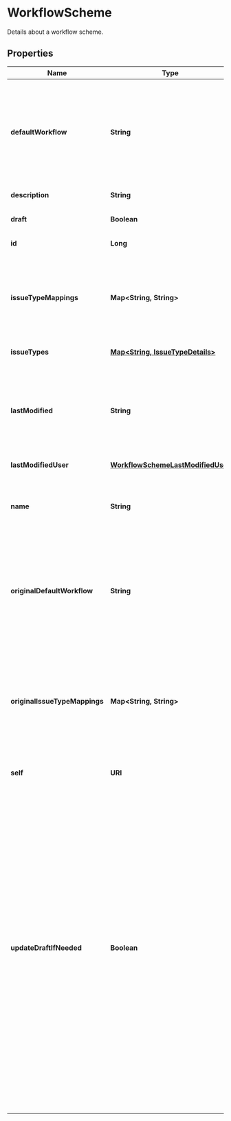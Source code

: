 

# WorkflowScheme

Details about a workflow scheme.

## Properties

| Name | Type | Description | Notes |
|------------ | ------------- | ------------- | -------------|
|**defaultWorkflow** | **String** | The name of the default workflow for the workflow scheme. The default workflow has *All Unassigned Issue Types* assigned to it in Jira. If &#x60;defaultWorkflow&#x60; is not specified when creating a workflow scheme, it is set to *Jira Workflow (jira)*. |  [optional] |
|**description** | **String** | The description of the workflow scheme. |  [optional] |
|**draft** | **Boolean** | Whether the workflow scheme is a draft or not. |  [optional] [readonly] |
|**id** | **Long** | The ID of the workflow scheme. |  [optional] [readonly] |
|**issueTypeMappings** | **Map&lt;String, String&gt;** | The issue type to workflow mappings, where each mapping is an issue type ID and workflow name pair. Note that an issue type can only be mapped to one workflow in a workflow scheme. |  [optional] |
|**issueTypes** | [**Map&lt;String, IssueTypeDetails&gt;**](IssueTypeDetails.md) | The issue types available in Jira. |  [optional] [readonly] |
|**lastModified** | **String** | The date-time that the draft workflow scheme was last modified. A modification is a change to the issue type-project mappings only. This property does not apply to non-draft workflows. |  [optional] [readonly] |
|**lastModifiedUser** | [**WorkflowSchemeLastModifiedUser**](WorkflowSchemeLastModifiedUser.md) |  |  [optional] |
|**name** | **String** | The name of the workflow scheme. The name must be unique. The maximum length is 255 characters. Required when creating a workflow scheme. |  [optional] |
|**originalDefaultWorkflow** | **String** | For draft workflow schemes, this property is the name of the default workflow for the original workflow scheme. The default workflow has *All Unassigned Issue Types* assigned to it in Jira. |  [optional] [readonly] |
|**originalIssueTypeMappings** | **Map&lt;String, String&gt;** | For draft workflow schemes, this property is the issue type to workflow mappings for the original workflow scheme, where each mapping is an issue type ID and workflow name pair. Note that an issue type can only be mapped to one workflow in a workflow scheme. |  [optional] [readonly] |
|**self** | **URI** |  |  [optional] [readonly] |
|**updateDraftIfNeeded** | **Boolean** | Whether to create or update a draft workflow scheme when updating an active workflow scheme. An active workflow scheme is a workflow scheme that is used by at least one project. The following examples show how this property works:   *  Update an active workflow scheme with &#x60;updateDraftIfNeeded&#x60; set to &#x60;true&#x60;: If a draft workflow scheme exists, it is updated. Otherwise, a draft workflow scheme is created.  *  Update an active workflow scheme with &#x60;updateDraftIfNeeded&#x60; set to &#x60;false&#x60;: An error is returned, as active workflow schemes cannot be updated.  *  Update an inactive workflow scheme with &#x60;updateDraftIfNeeded&#x60; set to &#x60;true&#x60;: The workflow scheme is updated, as inactive workflow schemes do not require drafts to update.  Defaults to &#x60;false&#x60;. |  [optional] |



